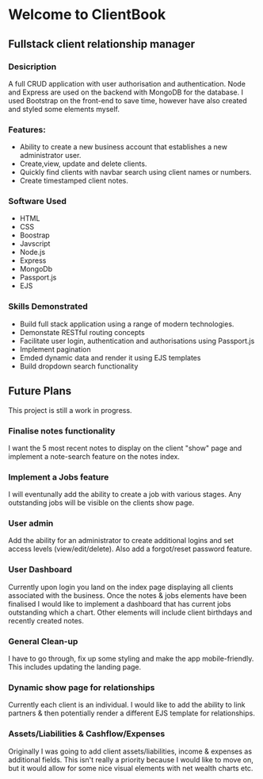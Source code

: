 # Welcome to ClientBook
## Fullstack client relationship manager

### Desicription

A full CRUD application with user authorisation and authentication. Node and Express are used on the backend with MongoDB for the database.
I used Bootstrap on the front-end to save time, however have also created and styled some elements myself.

### Features: 
- Ability to create a new business account that establishes a new administrator user.
- Create,view, update and delete clients. 
- Quickly find clients with navbar search using client names or numbers.
- Create timestamped client notes.

### Software Used
- HTML
- CSS
- Boostrap
- Javscript
- Node.js
- Express
- MongoDb
- Passport.js
- EJS

### Skills Demonstrated
- Build full stack application using a range of modern technologies.
- Demonstate RESTful routing concepts
- Facilitate user login, authentication and authorisations using Passport.js
- Implement pagination
- Emded dynamic data and render it using EJS templates
- Build dropdown search functionality


## Future Plans

This project is still a work in progress. 

### Finalise notes functionality 
I want the 5 most recent notes to display on the client "show" page and implement a note-search feature on the notes index.

### Implement a Jobs feature
I will eventunally add the ability to create a job with various stages. Any outstanding jobs will be visible on the clients show page.

### User admin
Add the ability for an administrator to create additional logins and set access levels (view/edit/delete). Also add a forgot/reset password feature.

### User Dashboard
Currently upon login you land on the index page displaying all clients associated with the business. Once the notes & jobs elements have been finalised I would like to implement a dashboard that has  current jobs outstanding which a chart. Other elements will include client birthdays and recently created notes.

### General Clean-up
I have to go through, fix up some styling and make the app mobile-friendly. This includes updating the landing page.

### Dynamic show page for relationships
Currently each client is an individual. I would like to add the ability to link partners & then potentially render a different EJS template for relationships.

### Assets/Liabilities & Cashflow/Expenses
Originally I was going to add client assets/liabilities, income & expenses as additional fields. This isn't really a priority because I would like to move on, but it would allow for some nice visual elements with net wealth charts etc.
